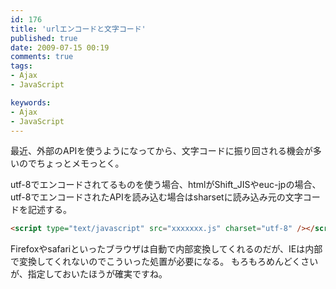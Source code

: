 ```yaml
---
id: 176
title: 'urlエンコードと文字コード'
published: true
date: 2009-07-15 00:19
comments: true
tags:
- Ajax
- JavaScript

keywords:
- Ajax
- JavaScript
---
```

最近、外部のAPIを使うようになってから、文字コードに振り回される機会が多いのでちょっとメモっとく。


utf-8でエンコードされてるものを使う場合、htmlがShift_JISやeuc-jpの場合、utf-8でエンコードされたAPIを読み込む場合はsharsetに読み込み元の文字コードを記述する。




```html
<script type="text/javascript" src="xxxxxxx.js" charset="utf-8" /></script>
```



Firefoxやsafariといったブラウザは自動で内部変換してくれるのだが、IEは内部で変換してくれないのでこういった処置が必要になる。
もろもろめんどくさいが、指定しておいたほうが確実ですね。

